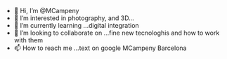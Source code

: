 - 👋 Hi, I’m @MCampeny
- 👀 I’m interested in photography, and 3D...
- 🌱 I’m currently learning ...digital integration
- 💞️ I’m looking to collaborate on ...fine new tecnologhis and how to work with them
- 📫 How to reach me ...text on google MCampeny Barcelona

<!---
MCampeny/MCampeny is a ✨ special ✨ repository because its `README.md` (this file) appears on your GitHub profile.
You can click the Preview link to take a look at your changes.
--->
